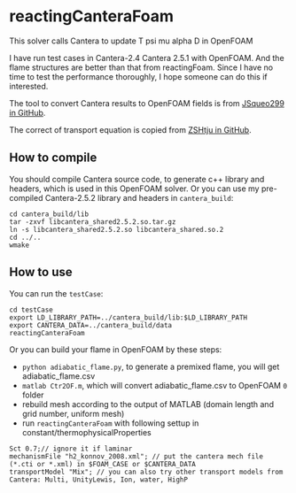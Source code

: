 # reactingCanteraFoam

This solver calls Cantera to update T psi mu alpha D in OpenFOAM

I have run test cases in Cantera-2.4 Cantera 2.5.1 with OpenFOAM. And the flame structures are better than that from reactingFoam.
Since I have no time to test the performance thoroughly, I hope someone can do this if interested.

The tool to convert Cantera results to OpenFOAM fields is from [JSqueo299 in GitHub](https://github.com/JSqueo299/Python/blob/main/Cantera/premixedFlames/Matlab2OF.m).

The correct of transport equation is copied from [ZSHtju in GitHub](https://github.com/ZSHtju/reactingDNS_OpenFOAM).

## How to compile

You should compile Cantera source code, to generate c++ library and headers, which is used in this OpenFOAM solver.
Or you can use my pre-compiled Cantera-2.5.2 library and headers in `cantera_build`:
```
cd cantera_build/lib
tar -zxvf libcantera_shared2.5.2.so.tar.gz
ln -s libcantera_shared2.5.2.so libcantera_shared.so.2
cd ../..
wmake
```

## How to use

You can run the `testCase`:
```
cd testCase
export LD_LIBRARY_PATH=../cantera_build/lib:$LD_LIBRARY_PATH
export CANTERA_DATA=../cantera_build/data
reactingCanteraFoam
```

Or you can build your flame in OpenFOAM by these steps:
- `python adiabatic_flame.py`, to generate a premixed flame, you will get adiabatic_flame.csv
- `matlab Ctr2OF.m`, which will convert adiabatic_flame.csv to OpenFOAM `0` folder
- rebuild mesh according to the output of MATLAB (domain length and grid number, uniform mesh)
- run `reactingCanteraFoam` with following settup in constant/thermophysicalProperties

```
Sct 0.7;// ignore it if laminar
mechanismFile "h2_konnov_2008.xml"; // put the cantera mech file (*.cti or *.xml) in $FOAM_CASE or $CANTERA_DATA
transportModel "Mix"; // you can also try other transport models from Cantera: Multi, UnityLewis, Ion, water, HighP
```

